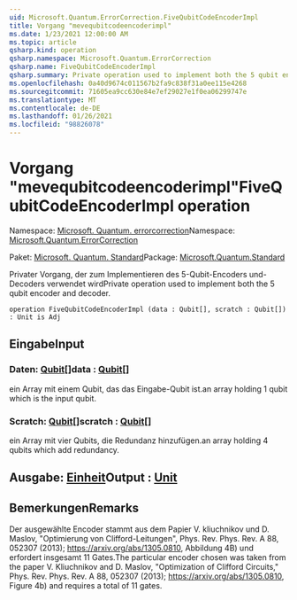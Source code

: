```yaml
---
uid: Microsoft.Quantum.ErrorCorrection.FiveQubitCodeEncoderImpl
title: Vorgang "mevequbitcodeencoderimpl"
ms.date: 1/23/2021 12:00:00 AM
ms.topic: article
qsharp.kind: operation
qsharp.namespace: Microsoft.Quantum.ErrorCorrection
qsharp.name: FiveQubitCodeEncoderImpl
qsharp.summary: Private operation used to implement both the 5 qubit encoder and decoder.
ms.openlocfilehash: 0a40d9674c011567b2fa9c838f31a0ee115e4268
ms.sourcegitcommit: 71605ea9cc630e84e7ef29027e1f0ea06299747e
ms.translationtype: MT
ms.contentlocale: de-DE
ms.lasthandoff: 01/26/2021
ms.locfileid: "98826078"
---
```

# <a name="fivequbitcodeencoderimpl-operation"></a><span data-ttu-id="d25b4-102">Vorgang "mevequbitcodeencoderimpl"</span><span class="sxs-lookup"><span data-stu-id="d25b4-102">FiveQubitCodeEncoderImpl operation</span></span>

<span data-ttu-id="d25b4-103">Namespace: [Microsoft. Quantum. errorcorrection](xref:Microsoft.Quantum.ErrorCorrection)</span><span class="sxs-lookup"><span data-stu-id="d25b4-103">Namespace: [Microsoft.Quantum.ErrorCorrection](xref:Microsoft.Quantum.ErrorCorrection)</span></span>

<span data-ttu-id="d25b4-104">Paket: [Microsoft. Quantum. Standard](https://nuget.org/packages/Microsoft.Quantum.Standard)</span><span class="sxs-lookup"><span data-stu-id="d25b4-104">Package: [Microsoft.Quantum.Standard](https://nuget.org/packages/Microsoft.Quantum.Standard)</span></span>


<span data-ttu-id="d25b4-105">Privater Vorgang, der zum Implementieren des 5-Qubit-Encoders und-Decoders verwendet wird</span><span class="sxs-lookup"><span data-stu-id="d25b4-105">Private operation used to implement both the 5 qubit encoder and decoder.</span></span>

```qsharp
operation FiveQubitCodeEncoderImpl (data : Qubit[], scratch : Qubit[]) : Unit is Adj
```


## <a name="input"></a><span data-ttu-id="d25b4-106">Eingabe</span><span class="sxs-lookup"><span data-stu-id="d25b4-106">Input</span></span>

### <a name="data--qubit"></a><span data-ttu-id="d25b4-107">Daten: [Qubit](xref:microsoft.quantum.lang-ref.qubit)[]</span><span class="sxs-lookup"><span data-stu-id="d25b4-107">data : [Qubit](xref:microsoft.quantum.lang-ref.qubit)[]</span></span>

<span data-ttu-id="d25b4-108">ein Array mit einem Qubit, das das Eingabe-Qubit ist.</span><span class="sxs-lookup"><span data-stu-id="d25b4-108">an array holding 1 qubit which is the input qubit.</span></span>


### <a name="scratch--qubit"></a><span data-ttu-id="d25b4-109">Scratch: [Qubit](xref:microsoft.quantum.lang-ref.qubit)[]</span><span class="sxs-lookup"><span data-stu-id="d25b4-109">scratch : [Qubit](xref:microsoft.quantum.lang-ref.qubit)[]</span></span>

<span data-ttu-id="d25b4-110">ein Array mit vier Qubits, die Redundanz hinzufügen.</span><span class="sxs-lookup"><span data-stu-id="d25b4-110">an array holding 4 qubits which add redundancy.</span></span>



## <a name="output--unit"></a><span data-ttu-id="d25b4-111">Ausgabe: [Einheit](xref:microsoft.quantum.lang-ref.unit)</span><span class="sxs-lookup"><span data-stu-id="d25b4-111">Output : [Unit](xref:microsoft.quantum.lang-ref.unit)</span></span>



## <a name="remarks"></a><span data-ttu-id="d25b4-112">Bemerkungen</span><span class="sxs-lookup"><span data-stu-id="d25b4-112">Remarks</span></span>

<span data-ttu-id="d25b4-113">Der ausgewählte Encoder stammt aus dem Papier V. kliuchnikov und D. Maslov, "Optimierung von Clifford-Leitungen", Phys. Rev. Phys. Rev. A 88, 052307 (2013); https://arxiv.org/abs/1305.0810, Abbildung 4B) und erfordert insgesamt 11 Gates.</span><span class="sxs-lookup"><span data-stu-id="d25b4-113">The particular encoder chosen was taken from the paper V. Kliuchnikov and D. Maslov, "Optimization of Clifford Circuits," Phys. Rev. Phys. Rev. A 88, 052307 (2013); https://arxiv.org/abs/1305.0810, Figure 4b) and requires a total of 11 gates.</span></span>